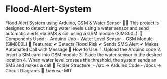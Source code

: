 # Flood-Alert-System
 Flood Alert System using Arduino, GSM & Water Sensor 🌊📡    This project is designed to detect rising water levels using a water sensor and send automatic alerts via SMS & call using a GSM module (SIM800L).    🔹 Components Used: - Arduino Uno - Water Level Sensor - GSM Module (SIM800L)  📲 Features: ✔ Detects Flood Risk   ✔ Sends SMS Alert   ✔ Makes Automated Call with Message    📖 How to Use: 1. Upload the Arduino code   2. Insert a SIM card into GSM module   3. Place the water sensor in the desired location   4. When water level crosses the threshold, the system sends an SMS and makes a call    📂 Folder Structure: - /src → Arduino Code   - /docs → Circuit Diagrams    📜 *License:* MIT
